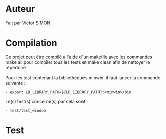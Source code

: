 # Auteur
Fait par Victor SIMON

# Compilation 
Ce projet peut être compilé à l'aide d'un makefile avec les commandes
make all pour compiler tous les tests 
et make clean afin de nettoyer le répertoire 

Pour les test contenant la bibliothéques minwin,
il faut lancer la commande suivante :

    - export LD_LIBRARY_PATH=${LD_LIBRARY_PATH}:<minwin>/bin

Le(s) test(s) concerné(s) par cela sont :

    - test/test_window

# Test

